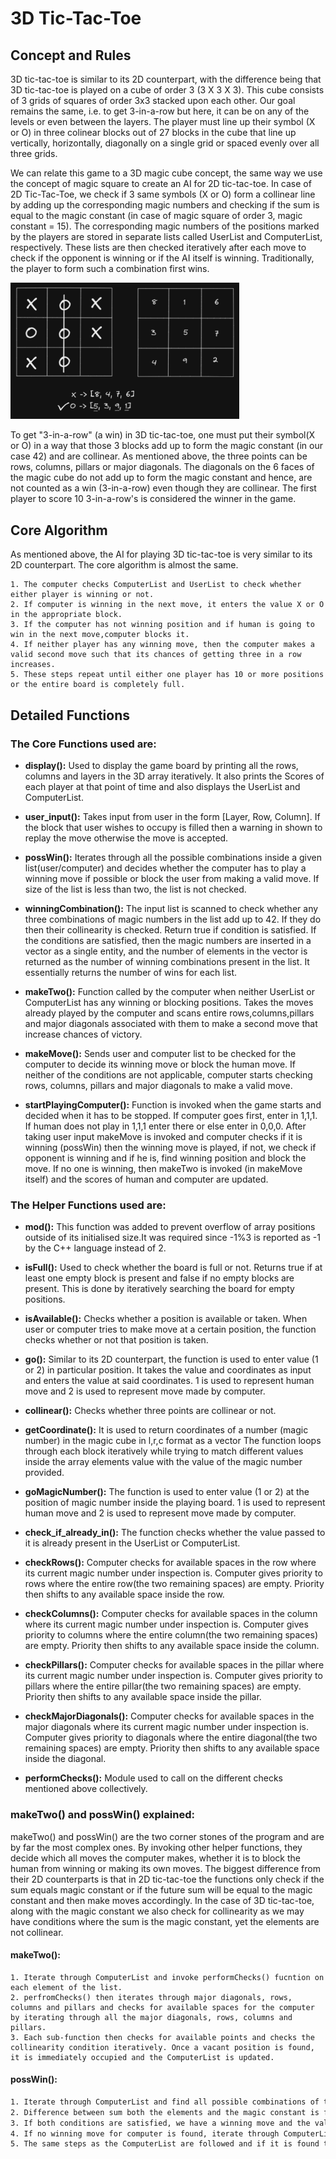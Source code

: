 # 3D Tic-Tac-Toe

## Concept and Rules

3D tic-tac-toe is similar to its 2D counterpart, with the difference being that 3D tic-tac-toe is played on a cube of order 3 (3 X 3 X 3). This cube consists of 3 grids of squares of order 3x3 stacked upon each other. Our goal remains the same, i.e. to get 3-in-a-row but here, it can be on any of the levels or even between the layers. The player must line up their symbol (X or O) in three colinear blocks out of 27 blocks in the cube that line up vertically, horizontally, diagonally on a single grid or spaced evenly over all three grids. 

We can relate this game to a 3D magic cube concept, the same way we use the concept of magic square to create an AI for 2D tic-tac-toe. In case of 2D Tic-Tac-Toe, we check if 3 same symbols (X or O) form a collinear line by adding up the corresponding magic numbers and checking if the sum is equal to the magic constant  (in case of magic square of order 3, magic constant = 15). The corresponding magic numbers of the positions marked by the players are stored in separate lists called UserList and ComputerList, respectively. These lists are then checked iteratively after each move to check if the opponent is winning or if the AI itself is winning. Traditionally, the player to form such a combination first wins.

<img src="https://github.com/gssasank/Magic-Cube/blob/main/media/example.png" alt="example" style="zoom:67%;" />

To get "3-in-a-row" (a win) in 3D tic-tac-toe, one must put their symbol(X or O) in a way that those 3 blocks add up to form the magic constant (in our case 42) and are collinear. As mentioned above, the three points can be rows, columns, pillars or major diagonals.  The diagonals on the 6 faces of the magic cube do not add up to form the magic constant and hence, are not counted as a win (3-in-a-row) even though they are collinear. The first player to score 10 3-in-a-row's is considered the winner in the game.

## Core Algorithm

As mentioned above, the AI for playing 3D tic-tac-toe is very similar to its 2D counterpart. The core algorithm is almost the same.

```
1. The computer checks ComputerList and UserList to check whether either player is winning or not.
2. If computer is winning in the next move, it enters the value X or O in the appropriate block.
3. If the computer has not winning position and if human is going to win in the next move,computer blocks it.
4. If neither player has any winning move, then the computer makes a valid second move such that its chances of getting three in a row increases.
5. These steps repeat until either one player has 10 or more positions or the entire board is completely full.
```

## Detailed Functions 

### The Core Functions used are:

- **display():** Used to display the game board by printing all the rows, columns and layers in the 3D array iteratively. It also prints the Scores of each player at that point of time and also displays the UserList and ComputerList.

  

- **user_input():** Takes input from user in the form [Layer, Row, Column]. If the block that user wishes to occupy is filled then a warning in shown to replay the move otherwise the move is accepted.

  

- **possWin():** Iterates through all the possible combinations inside a given list(user/computer) and decides whether the computer has to play a winning move if possible or block the user from making a valid move. If size of the list is less than two, the list is not checked.



- **winningCombination():** The input list is scanned to check whether any three combinations of magic numbers in the list add up to 42. If they do then their collinearity is checked. Return true if condition is satisfied. If the conditions are satisfied, then the magic numbers are inserted in a vector as a single entity, and the number of elements in the vector is returned as the number of winning combinations present in the list. It essentially returns the number of wins for each list.

  

- **makeTwo():** Function called by the computer when neither UserList or ComputerList has any winning or blocking positions.  Takes the moves already played by the computer and scans entire rows,columns,pillars and major diagonals associated with them to  make a second move that increase chances of victory.

  

- **makeMove():** Sends user and computer list to be checked for the computer to decide its winning move or block the human move. If neither of the conditions are not applicable, computer starts checking rows, columns, pillars and major diagonals to make a valid move.

   

- **startPlayingComputer():** Function is invoked when the game starts and decided when it has to be stopped. If computer goes first, enter in 1,1,1. If human does not play in 1,1,1 enter there or else enter in 0,0,0.  After taking user input makeMove is invoked and computer checks if  it is winning (possWin) then the winning move is played,  if not, we check if opponent is winning and if he is, find winning position and block the move. If no one is winning, then makeTwo is invoked (in makeMove itself) and the scores of human and computer are updated.   

### The Helper Functions used are:

- **mod():** This function was added to prevent overflow of array positions outside of its initialised size.It was required since -1%3 is reported as -1 by the C++ language instead of 2. 

  

- **isFull():** Used to check whether the board is full or not. Returns true if at least one empty block is present and false if no empty blocks are present. This is done by iteratively searching the board for empty positions.

  

- **isAvailable():** Checks whether a position is available or taken. When user or computer tries to make move at a certain position, the function checks whether or not that position is taken.

  

- **go():** Similar to its 2D counterpart, the function is used to enter value (1 or 2) in particular position. It takes the value and coordinates as input and enters the value at said coordinates. 1 is used to represent human move and 2 is used to represent move made by computer. 

- **collinear():** Checks whether three points are collinear or not.



- **getCoordinate():** It is used to return coordinates of a number (magic number) in the magic cube in l,r,c format as a vector The function loops through each block iteratively while trying to match different values inside the array elements value with the value of the magic number provided. 

  

- **goMagicNumber():** The function is used to enter value (1 or 2) at the position of magic number inside the playing board. 1 is used to represent human move and 2 is used to represent move made by computer. 

  

- **check_if_already_in():** The function checks whether the value passed to it is already present in the UserList or ComputerList. 

  

- **checkRows():** Computer checks for available spaces in the row where its current magic number under inspection is.              Computer gives priority to rows where the entire row(the two remaining spaces) are empty. Priority then shifts to any available space inside the row. 

  

- **checkColumns():** Computer checks for available spaces in the column where its current magic number under inspection is. Computer gives priority to columns where the entire column(the two remaining spaces) are empty. Priority then shifts to any available space inside the column.

  

- **checkPillars():** Computer checks for available spaces in the pillar where its current magic number under inspection is.  		 Computer gives priority to pillars where the entire pillar(the two remaining spaces) are empty. Priority then shifts to any available space inside the pillar.

  

- **checkMajorDiagonals():** Computer checks for available spaces in the major diagonals where its current magic number under inspection is.  Computer gives priority to diagonals where the entire diagonal(the two remaining spaces) are empty. Priority then shifts to any available space inside the diagonal.

  

- **performChecks():** Module used to call on the different checks mentioned above collectively.



### makeTwo() and possWin() explained:

makeTwo() and possWin() are the two corner stones of the program and are by far the most complex ones. By invoking other helper functions, they decide which all moves the computer makes, whether it is to block the human from winning or making its own moves. The biggest difference from their 2D counterparts is that in 2D tic-tac-toe the functions only check if the sum equals magic constant or if the future sum will be equal to the magic constant and then make moves accordingly. In the case of 3D tic-tac-toe, along with the magic constant we also check for collinearity as we may have conditions where the sum is the magic constant, yet the elements are not collinear.

#### makeTwo():

```
1. Iterate through ComputerList and invoke performChecks() fucntion on each element of the list.
2. perfromChecks() then iterates through major diagonals, rows, columns and pillars and checks for available spaces for the computer by iterating through all the major diagonals, rows, columns and pillars.
3. Each sub-function then checks for available points and checks the collinearity condition iteratively. Once a vacant position is found, it is immediately occupied and the ComputerList is updated.
```

#### possWin():

```1
1. Iterate through ComputerList and find all possible combinations of two elements in a magic cube. 
2. Difference between sum both the elements and the magic constant is found (42- (a+b)). It is checked whether the result is available or not and if it is, then we check if it is collinear or not.
3. If both conditions are satisfied, we have a winning move and the value is placed into the tic-tac-toe board and the ComputerList.
4. If no winning move for computer is found, iterate through ComputerList and find all possible combinations of two elements in a magic cube.
5. The same steps as the ComputerList are followed and if it is found that there is a winning condition for the user, then the move is blocked by the computer.
```

